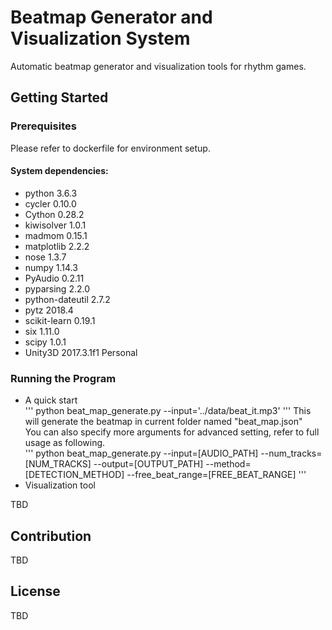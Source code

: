 # Beatmap Generator and Visualization System
Automatic beatmap generator and visualization tools for rhythm games.  

## Getting Started

### Prerequisites
Please refer to dockerfile for environment setup.  
#### System dependencies:  
* python 3.6.3  
* cycler 0.10.0  
* Cython 0.28.2  
* kiwisolver 1.0.1  
* madmom 0.15.1  
* matplotlib 2.2.2  
* nose 1.3.7  
* numpy 1.14.3  
* PyAudio 0.2.11  
* pyparsing 2.2.0  
* python-dateutil 2.7.2  
* pytz 2018.4  
* scikit-learn 0.19.1  
* six 1.11.0  
* scipy 1.0.1  
* Unity3D 2017.3.1f1 Personal  

### Running the Program
* A quick start  
'''
python beat_map_generate.py --input='../data/beat_it.mp3'
'''
This will generate the beatmap in current folder named "beat_map.json"  
You can also specify more arguments for advanced setting, refer to full usage as following.  
'''
python beat_map_generate.py
	--input=[AUDIO_PATH]
	--num_tracks=[NUM_TRACKS]
	--output=[OUTPUT_PATH]
	--method=[DETECTION_METHOD]
	--free_beat_range=[FREE_BEAT_RANGE]
'''
* Visualization tool  

TBD  

## Contribution
TBD  

## License
TBD  





